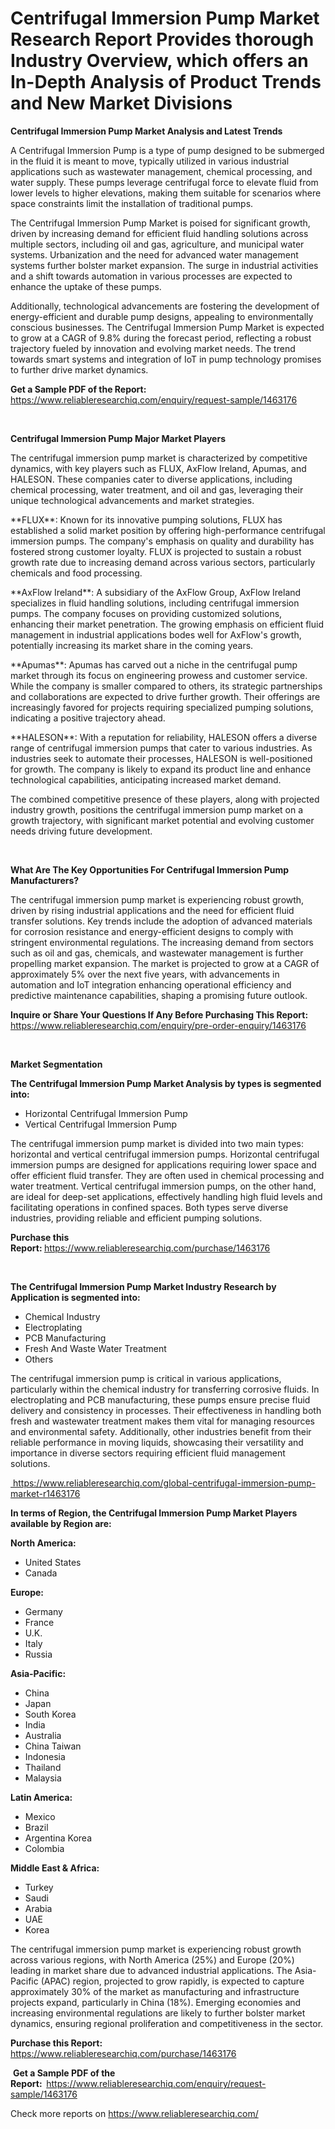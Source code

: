 <p><h1>Centrifugal Immersion Pump Market Research Report Provides thorough Industry Overview, which offers an In-Depth Analysis of Product Trends and New Market Divisions</h1></p><p><strong>Centrifugal Immersion Pump Market Analysis and Latest Trends</strong></p>
<p><p>A Centrifugal Immersion Pump is a type of pump designed to be submerged in the fluid it is meant to move, typically utilized in various industrial applications such as wastewater management, chemical processing, and water supply. These pumps leverage centrifugal force to elevate fluid from lower levels to higher elevations, making them suitable for scenarios where space constraints limit the installation of traditional pumps.</p><p>The Centrifugal Immersion Pump Market is poised for significant growth, driven by increasing demand for efficient fluid handling solutions across multiple sectors, including oil and gas, agriculture, and municipal water systems. Urbanization and the need for advanced water management systems further bolster market expansion. The surge in industrial activities and a shift towards automation in various processes are expected to enhance the uptake of these pumps.</p><p>Additionally, technological advancements are fostering the development of energy-efficient and durable pump designs, appealing to environmentally conscious businesses. The Centrifugal Immersion Pump Market is expected to grow at a CAGR of 9.8% during the forecast period, reflecting a robust trajectory fueled by innovation and evolving market needs. The trend towards smart systems and integration of IoT in pump technology promises to further drive market dynamics.</p></p>
<p><strong>Get a Sample PDF of the Report:&nbsp;</strong> <a href="https://www.reliableresearchiq.com/enquiry/request-sample/1463176?utm_campaign=3519&utm_medium=2&utm_source=Github&utm_content=ia&utm_term=09042025&utm_id=centrifugal-immersion-pump">https://www.reliableresearchiq.com/enquiry/request-sample/1463176</a></p>
<p>&nbsp;</p>
<p><strong>Centrifugal Immersion Pump Major Market Players</strong></p>
<p><p>The centrifugal immersion pump market is characterized by competitive dynamics, with key players such as FLUX, AxFlow Ireland, Apumas, and HALESON. These companies cater to diverse applications, including chemical processing, water treatment, and oil and gas, leveraging their unique technological advancements and market strategies.</p><p>**FLUX**: Known for its innovative pumping solutions, FLUX has established a solid market position by offering high-performance centrifugal immersion pumps. The company's emphasis on quality and durability has fostered strong customer loyalty. FLUX is projected to sustain a robust growth rate due to increasing demand across various sectors, particularly chemicals and food processing.</p><p>**AxFlow Ireland**: A subsidiary of the AxFlow Group, AxFlow Ireland specializes in fluid handling solutions, including centrifugal immersion pumps. The company focuses on providing customized solutions, enhancing their market penetration. The growing emphasis on efficient fluid management in industrial applications bodes well for AxFlow's growth, potentially increasing its market share in the coming years.</p><p>**Apumas**: Apumas has carved out a niche in the centrifugal pump market through its focus on engineering prowess and customer service. While the company is smaller compared to others, its strategic partnerships and collaborations are expected to drive further growth. Their offerings are increasingly favored for projects requiring specialized pumping solutions, indicating a positive trajectory ahead.</p><p>**HALESON**: With a reputation for reliability, HALESON offers a diverse range of centrifugal immersion pumps that cater to various industries. As industries seek to automate their processes, HALESON is well-positioned for growth. The company is likely to expand its product line and enhance technological capabilities, anticipating increased market demand.</p><p>The combined competitive presence of these players, along with projected industry growth, positions the centrifugal immersion pump market on a growth trajectory, with significant market potential and evolving customer needs driving future development.</p></p>
<p>&nbsp;</p>
<p><strong>What Are The Key Opportunities For Centrifugal Immersion Pump Manufacturers?</strong></p>
<p><p>The centrifugal immersion pump market is experiencing robust growth, driven by rising industrial applications and the need for efficient fluid transfer solutions. Key trends include the adoption of advanced materials for corrosion resistance and energy-efficient designs to comply with stringent environmental regulations. The increasing demand from sectors such as oil and gas, chemicals, and wastewater management is further propelling market expansion. The market is projected to grow at a CAGR of approximately 5% over the next five years, with advancements in automation and IoT integration enhancing operational efficiency and predictive maintenance capabilities, shaping a promising future outlook.</p></p>
<p><strong>Inquire or Share Your Questions If Any Before Purchasing This Report:</strong> <a href="https://www.reliableresearchiq.com/enquiry/pre-order-enquiry/1463176?utm_campaign=3519&utm_medium=2&utm_source=Github&utm_content=ia&utm_term=09042025&utm_id=centrifugal-immersion-pump">https://www.reliableresearchiq.com/enquiry/pre-order-enquiry/1463176</a></p>
<p>&nbsp;</p>
<p><strong>Market Segmentation</strong></p>
<p><strong>The Centrifugal Immersion Pump Market Analysis by types is segmented into:</strong></p>
<p><ul><li>Horizontal Centrifugal Immersion Pump</li><li>Vertical Centrifugal Immersion Pump</li></ul></p>
<p><p>The centrifugal immersion pump market is divided into two main types: horizontal and vertical centrifugal immersion pumps. Horizontal centrifugal immersion pumps are designed for applications requiring lower space and offer efficient fluid transfer. They are often used in chemical processing and water treatment. Vertical centrifugal immersion pumps, on the other hand, are ideal for deep-set applications, effectively handling high fluid levels and facilitating operations in confined spaces. Both types serve diverse industries, providing reliable and efficient pumping solutions.</p></p>
<p><strong>Purchase this Report:&nbsp;</strong><a href="https://www.reliableresearchiq.com/purchase/1463176?utm_campaign=3519&utm_medium=2&utm_source=Github&utm_content=ia&utm_term=09042025&utm_id=centrifugal-immersion-pump">https://www.reliableresearchiq.com/purchase/1463176</a></p>
<p>&nbsp;</p>
<p><strong>The Centrifugal Immersion Pump Market Industry Research by Application is segmented into:</strong></p>
<p><ul><li>Chemical Industry</li><li>Electroplating</li><li>PCB Manufacturing</li><li>Fresh And Waste Water Treatment</li><li>Others</li></ul></p>
<p><p>The centrifugal immersion pump is critical in various applications, particularly within the chemical industry for transferring corrosive fluids. In electroplating and PCB manufacturing, these pumps ensure precise fluid delivery and consistency in processes. Their effectiveness in handling both fresh and wastewater treatment makes them vital for managing resources and environmental safety. Additionally, other industries benefit from their reliable performance in moving liquids, showcasing their versatility and importance in diverse sectors requiring efficient fluid management solutions.</p></p>
<p><a href="https://www.reliableresearchiq.com/global-centrifugal-immersion-pump-market-r1463176?utm_campaign=3519&utm_medium=2&utm_source=Github&utm_content=ia&utm_term=09042025&utm_id=centrifugal-immersion-pump">&nbsp;https://www.reliableresearchiq.com/global-centrifugal-immersion-pump-market-r1463176</a></p>
<p><strong>In terms of Region, the Centrifugal Immersion Pump Market Players available by Region are:</strong></p>
<p>
    <p> <strong> North America: </strong>
        <ul>
            <li>United States</li>
            <li>Canada</li>
        </ul>
        </p> 
    <p> <strong> Europe: </strong>
        <ul>
            <li>Germany</li>
            <li>France</li>
            <li>U.K.</li>
            <li>Italy</li>
            <li>Russia</li>
        </ul>
        </p> 
    <p> <strong> Asia-Pacific: </strong>
        <ul>
            <li>China</li>
            <li>Japan</li>
            <li>South Korea</li>
            <li>India</li>
            <li>Australia</li>
            <li>China Taiwan</li>
            <li>Indonesia</li>
            <li>Thailand</li>
            <li>Malaysia</li>
        </ul>
        </p> 
    <p> <strong> Latin America: </strong>
        <ul>
            <li>Mexico</li>
            <li>Brazil</li>
            <li>Argentina Korea</li>
            <li>Colombia</li>
        </ul>
        </p> 
    <p> <strong> Middle East & Africa: </strong>
        <ul>
            <li>Turkey</li>
            <li>Saudi</li>
            <li>Arabia</li>
            <li>UAE</li>
            <li>Korea</li>
        </ul>
    </p>
    </p>
<p><p>The centrifugal immersion pump market is experiencing robust growth across various regions, with North America (25%) and Europe (20%) leading in market share due to advanced industrial applications. The Asia-Pacific (APAC) region, projected to grow rapidly, is expected to capture approximately 30% of the market as manufacturing and infrastructure projects expand, particularly in China (18%). Emerging economies and increasing environmental regulations are likely to further bolster market dynamics, ensuring regional proliferation and competitiveness in the sector.</p></p>
<p><strong>Purchase this Report: </strong><a href="https://www.reliableresearchiq.com/purchase/1463176?utm_campaign=3519&utm_medium=2&utm_source=Github&utm_content=ia&utm_term=09042025&utm_id=centrifugal-immersion-pump">https://www.reliableresearchiq.com/purchase/1463176</a></p>
<p>&nbsp;<strong>Get a Sample PDF of the Report:&nbsp;&nbsp;</strong><a href="https://www.reliableresearchiq.com/enquiry/request-sample/1463176?utm_campaign=3519&utm_medium=2&utm_source=Github&utm_content=ia&utm_term=09042025&utm_id=centrifugal-immersion-pump">https://www.reliableresearchiq.com/enquiry/request-sample/1463176</a></p>
<p><strong></strong></p>
<p>Check more reports on <a href="https://www.reliableresearchiq.com/?utm_campaign=3519&utm_medium=2&utm_source=Github&utm_content=ia&utm_term=09042025&utm_id=centrifugal-immersion-pump">https://www.reliableresearchiq.com/</a></p>